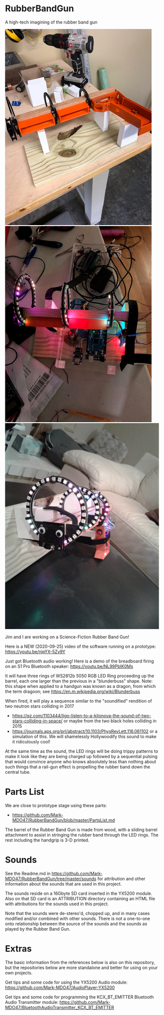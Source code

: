 # RubberBandGun
A high-tech imagining of the rubber band gun

![alt text](https://github.com/Mark-MDO47/RubberBandGun/blob/master/3D_model/image_orange.png "Jim has been busy on the hardware side of the Science Fiction Rubber Band Gun without LED rings")
![alt text](https://github.com/Mark-MDO47/RubberBandGun/blob/master/3D_model/IMG_2294_480_640.png "Jim has all the LED rings working")
![alt text](https://github.com/Mark-MDO47/RubberBandGun/blob/master/PartsInfo/RBG_googly_eyes_20200919_210308.png "Mark is debugging the brains and the RBG has sprouted googly-eyes and a mouth!")

Jim and I are working on a Science-Fiction Rubber Band Gun!

Here is a NEW (2020-09-25) video of the software running on a prototype: https://youtu.be/njpYX-5Zv9Y

Just got Bluetooth audio working! Here is a demo of the breadboard firing on an S1 Pro Bluetooth speaker: https://youtu.be/NL99PbIK0Ms

It will have three rings of WS2812b 5050 RGB LED Ring proceeding up the barrel, each one larger than the previous in a "blunderbuss" shape. Note: this shape when applied to a handgun was known as a dragon, from which the term dragoon; see https://en.m.wikipedia.org/wiki/Blunderbuss

When fired, it will play a sequence similar to the "soundified" rendition of two neutron stars colliding in 2017
* https://qz.com/1103444/ligo-listen-to-a-kilonova-the-sound-of-two-stars-colliding-in-space/
or maybe from the two black holes colliding in 2015
* https://journals.aps.org/prl/abstract/10.1103/PhysRevLett.116.061102
or a simulation of this. We will shamelessly Hollywoodify this sound to make it ridiculously cool!

At the same time as the sound, the LED rings will be doing trippy patterns to make it look like they are being charged up followed by a sequential pulsing that would convince anyone who knows absolutely less than nothing about such things that a rail-gun effect is propelling the rubber band down the central tube.

# Parts List
We are close to prototype stage using these parts:
- https://github.com/Mark-MDO47/RubberBandGun/blob/master/PartsList.md

The barrel of the Rubber Band Gun is made from wood, with a sliding barrel attachment to assist in stringing the rubber band through the LED rings. The rest including the handgrip is 3-D printed.

# Sounds

See the Readme.md in https://github.com/Mark-MDO47/RubberBandGun/tree/master/sounds for attribution and other information about the sounds that are used in this project.

The sounds reside on a 16Gbyte SD card inserted in the YX5200 module. Also on that SD card is an ATTRIBUTION directory containing an HTML file with attributions for the sounds used in this project.

Note that the sounds were de-stereo'd, chopped up, and in many cases modified and/or combined with other sounds. There is not a one-to-one onto relationship between the source of the sounds and the sounds as played by the Rubber Band Gun.

# Extras

The basic information from the references below is also on this repository, but the repositories below are more standalone and better for using on your own projects.

Get tips and some code for using the YX5200 Audio module: https://github.com/Mark-MDO47/AudioPlayer-YX5200

Get tips and some code for programming the KCX_BT_EMITTER Bluetooth Audio Transmitter module: https://github.com/Mark-MDO47/BluetoothAudioTransmitter_KCX_BT_EMITTER
